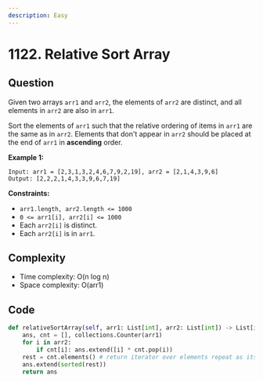```yaml
---
description: Easy
---
```


# 1122. Relative Sort Array

## Question

Given two arrays `arr1` and `arr2`, the elements of `arr2` are distinct, and all elements in `arr2` are also in `arr1`.

Sort the elements of `arr1` such that the relative ordering of items in `arr1` are the same as in `arr2`.  Elements that don't appear in `arr2` should be placed at the end of `arr1` in **ascending** order.

**Example 1:**

```text
Input: arr1 = [2,3,1,3,2,4,6,7,9,2,19], arr2 = [2,1,4,3,9,6]
Output: [2,2,2,1,4,3,3,9,6,7,19]
```

**Constraints:**

* `arr1.length, arr2.length <= 1000`
* `0 <= arr1[i], arr2[i] <= 1000`
* Each `arr2[i]` is distinct.
* Each `arr2[i]` is in `arr1`.

## Complexity 

* Time complexity: O\(n log n\)
* Space complexity: O\(arr1\)

## Code

```python
def relativeSortArray(self, arr1: List[int], arr2: List[int]) -> List[int]:
    ans, cnt = [], collections.Counter(arr1)
    for i in arr2: 
        if cnt[i]: ans.extend([i] * cnt.pop(i))
    rest = cnt.elements() # return iterator over elements repeat as its count
    ans.extend(sorted(rest))   
    return ans
```

